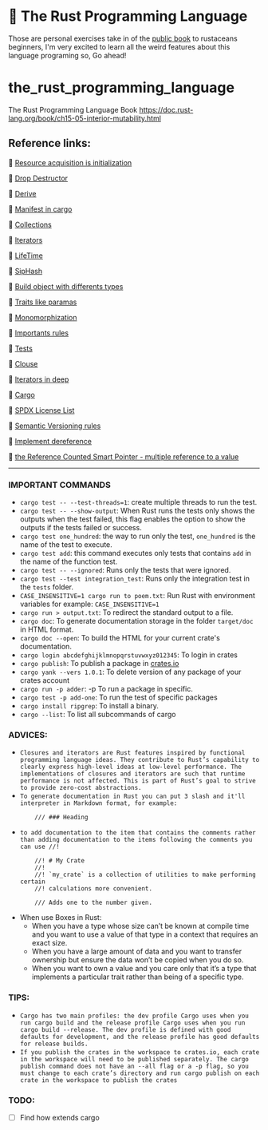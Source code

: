 # 🦀 The Rust Programming Language  
Those are personal exercises take in of the [public book](https://doc.rust-lang.org/book/) to rustaceans beginners,
I'm very excited to learn all the weird features about this language programing so, Go ahead!
# the_rust_programming_language
The Rust Programming Language Book
https://doc.rust-lang.org/book/ch15-05-interior-mutability.html
## Reference links:
🦀 [Resource acquisition is initialization](https://en.wikipedia.org/wiki/Resource_acquisition_is_initialization)

🦀 [Drop Destructor](https://doc.rust-lang.org/std/ops/trait.Drop.html#tymethod.drop)

🦀 [Derive](https://doc.rust-lang.org/book/appendix-03-derivable-traits.html)

🦀 [Manifest in cargo](https://doc.rust-lang.org/cargo/reference/manifest.html)

🦀 [Collections](https://doc.rust-lang.org/std/collections/index.html)

🦀 [Iterators](https://doc.rust-lang.org/book/ch13-02-iterators.html)

🦀 [LifeTime](https://doc.rust-lang.org/book/ch10-03-lifetime-syntax.html#validating-references-with-lifetimes)

🦀 [SipHash](https://en.wikipedia.org/wiki/SipHash)

🦀 [Build object with differents types](https://doc.rust-lang.org/book/ch17-02-trait-objects.html#using-trait-objects-that-allow-for-values-of-different-types)

🦀 [Traits like paramas](https://doc.rust-lang.org/book/ch10-02-traits.html#traits-as-parameters)

🦀 [Monomorphization](https://en.wikipedia.org/wiki/Monomorphization)

🦀 [Importants rules](https://doc.rust-lang.org/book/ch10-03-lifetime-syntax.html#lifetime-elision)

🦀 [Tests](https://doc.rust-lang.org/book/ch14-02-publishing-to-crates-io.html#documentation-comments-as-tests)

🦀 [Clouse](https://doc.rust-lang.org/rust-by-example/fn/closures.html)

🦀 [Iterators in deep](https://doc.rust-lang.org/std/iter/trait.Iterator.html)

🦀 [Cargo](https://doc.rust-lang.org/cargo/)

🦀 [SPDX License List](https://spdx.org/licenses/)

🦀 [Semantic Versioning rules](https://semver.org/)

🦀 [Implement dereference](https://doc.rust-lang.org/book/ch15-02-deref.html#treating-a-type-like-a-reference-by-implementing-the-deref-trait)

🦀 [the Reference Counted Smart Pointer - multiple reference to a value](https://doc.rust-lang.org/book/ch15-04-rc.html)

---
### IMPORTANT COMMANDS
-   `cargo test -- --test-threads=1`: create multiple threads to run the test.
- `cargo test -- --show-output`: When Rust runs the tests only shows the outputs when the test failed, this flag enables the option to show the outputs if the tests failed or success.
- `cargo test one_hundred`: the way to run only the test, `one_hundred` is the name of the test to execute.
- `cargo test add`: this command executes only tests that contains `add` in the name of the function test.
- `cargo test -- --ignored`: Runs only the tests that were ignored.
- `cargo test --test integration_test`: Runs only the integration test in the `tests` folder.
- `CASE_INSENSITIVE=1 cargo run to poem.txt`: Run Rust with environment variables for example: `CASE_INSENSITIVE=1`
- `cargo run > output.txt`: To redirect the standard output to a file.
- `cargo doc`: To generate documentation storage in the folder `target/doc` in HTML format.
- `cargo doc --open`: To build the HTML for your current crate's documentation.
- `cargo login abcdefghijklmnopqrstuvwxyz012345`: To login in crates
- `cargo publish`: To publish a package in [crates.io](https://crates.io/)
- `cargo yank --vers 1.0.1`: To delete version of any package of your crates account
- `cargo run -p adder`: -p To run a package in specific.
- `cargo test -p add-one`: To run the test of specific packages
- `cargo install ripgrep`: To install a binary.
- `cargo --list`: To list all subcommands of cargo

### ADVICES:

- `Closures and iterators are Rust features inspired by functional programming language ideas. They contribute to Rust’s capability to clearly express high-level ideas at low-level performance. The implementations of closures and iterators are such that runtime performance is not affected. This is part of Rust’s goal to strive to provide zero-cost abstractions.`
- `To generate documentation in Rust you can put 3 slash and it'll interpreter in Markdown format, for example:`
    ```
        /// ### Heading
    ```
- `to add documentation to the item that contains the comments rather than adding documentation to the items following the comments you can use //!`
    ```
        //! # My Crate
        //!
        //! `my_crate` is a collection of utilities to make performing certain
        //! calculations more convenient.

        /// Adds one to the number given.
    ```
- When use Boxes in Rust:
    - When you have a type whose size can’t be known at compile time and you want to use a value of that type in a context that requires an exact size.
    - When you have a large amount of data and you want to transfer ownership but ensure the data won’t be copied when you do so.
    - When you want to own a value and you care only that it’s a type that implements a particular trait rather than being of a specific type.

### TIPS:

- `Cargo has two main profiles: the dev profile Cargo uses when you run cargo build and the release profile Cargo uses when you run cargo build --release. The dev profile is defined with good defaults for development, and the release profile has good defaults for release builds.` 
- `If you publish the crates in the workspace to crates.io, each crate in the workspace will need to be published separately. The cargo publish command does not have an --all flag or a -p flag, so you must change to each crate’s directory and run cargo publish on each crate in the workspace to publish the crates`

### TODO:

- [ ] Find how extends cargo
